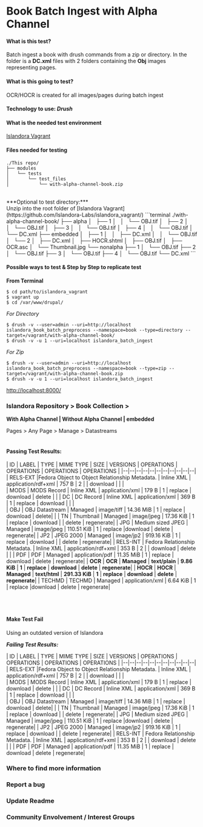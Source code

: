 # Book Batch Ingest with Alpha Channel

#### What is this test?<br/>
Batch ingest a book with drush commands from a zip or directory. In the folder is a **DC.xml** files with 2 folders containing the **Obj** images representing pages.<br/>

#### What is this going to test?<br/>
OCR/HOCR is created for all images/pages during batch ingest<br/>

#### Technology to use: *Drush*<br/>

#### What is the needed test environment<br/>
[Islandora Vagrant](https://github.com/Islandora-Labs/islandora_vagrant/)<br/>

#### Files needed for testing<br/>
```terminal
./This repo/
├── modules
│   └── tests
│       └── test_files
│           └── with-alpha-channel-book.zip
```
<br/>
***Optional to test directory:***<br/>
 Unzip into the root folder of [Islandora Vagrant](https://github.com/Islandora-Labs/islandora_vagrant/)
```terminal
./with-alpha-channel-book/
├── alpha
│   ├── 1
│   │   └── OBJ.tif
│   ├── 2
│   │   └── OBJ.tif
│   ├── 3
│   │   └── OBJ.tif
│   ├── 4
│   │   └── OBJ.tif
│   └── DC.xml
├── embedded
│   ├── 1
│   │   ├── DC.xml
│   │   └── OBJ.tif
│   └── 2
│       ├── DC.xml
│       ├── HOCR.shtml
│       ├── OBJ.tif
│       ├── OCR.asc
│       └── Thumbnail.jpg
└── nonalpha
    ├── 1
    │   └── OBJ.tif
    ├── 2
    │   └── OBJ.tif
    ├── 3
    │   └── OBJ.tif
    ├── 4
    │   └── OBJ.tif
    └── DC.xml
```
<br/>

#### Possible ways to test & Step by Step to replicate test<br/>
**From Terminal**
```terminal
$ cd path/to/islandora_vagrant
$ vagrant up
$ cd /var/www/drupal/
```
*For Directory*
```terminal
$ drush -v --user=admin --uri=http://localhost islandora_book_batch_preprocess --namespace=book --type=directory --target=/vagrant/with-alpha-channel-book/
$ drush -v -u 1 --uri=localhost islandora_batch_ingest
```
*For Zip*
```terminal
$ drush -v --user=admin --uri=http://localhost islandora_book_batch_preprocess --namespace=book --type=zip --target=/vagrant/with-alpha-channel-book.zip
$ drush -v -u 1 --uri=localhost islandora_batch_ingest
```

[http://localhost:8000/](http://localhost:8000/)<br/>

### Islandora Repository > Book Collection > <br/>

**With Alpha Channel | Without Alpha Channel | embedded**

Pages > Any Page > Manage > Datastreams<br/><br/>


#### Passing Test Results:

| ID	| LABEL	| TYPE	| MIME TYPE	| SIZE	| VERSIONS	| OPERATIONS | OPERATIONS | OPERATIONS | OPERATIONS |
|--|--|--|--|--|--|--|--|--|--|--|
| RELS-EXT	|Fedora Object to Object Relationship Metadata.	| Inline XML |	application/rdf+xml	| 757 B	| 2		|   | download |	|  |		
| MODS	| MODS Record	| Inline XML	| application/xml	| 179 B	| 1	| replace	| download		| delete |	|
| DC	| DC Record	| Inline XML	| application/xml	| 369 B	| 1	| replace	| download |	|  |		
| OBJ	| OBJ Datastream	| Managed	| image/tiff	| 14.36 MiB	| 1	| replace	| download		| delete| 	|
| TN	| Thumbnail	| Managed	| image/jpeg	| 17.36 KiB	| 1	| replace	| download	| |	delete	| regenerate|
| JPG	| Medium sized JPEG	| Managed	| image/jpeg	| 110.51 KiB	| 1	| replace	|download		| delete	| regenerate|
| JP2	| JPEG 2000	| Managed	| image/jp2	| 919.16 KiB	| 1	| replace	| download	| 	| delete	| regenerate| 
| RELS-INT	| Fedora Relationship Metadata.	| Inline XML	| application/rdf+xml	| 353 B	| 2		|  | download	| delete |  |
| PDF	| PDF	| Managed	| application/pdf	| 11.35 MiB	| 1	| replace	| download	| delete	| regenerate|
| **OCR**	| **OCR**	| **Managed**	| **text/plain**	| **9.86 KiB**	| **1**	| **replace**	| **download**	| **delete**	| **regenerate**| 
| **HOCR**	| **HOCR**	| **Managed**	| **text/html**	| **291.33 KiB**	| **1**	| **replace**	| **download**	|	**delete**	| **regenerate**|
| TECHMD	| TECHMD	| Managed	| application/xml	| 6.64 KiB	| 1	| replace	|download	|	delete	| regenerate|


<br/><br/>

#### Make Test Fail<br/>

Using an outdated version of Islandora<br/>

***Failing Test Results:***

| ID	| LABEL	| TYPE	| MIME TYPE	| SIZE	| VERSIONS	| OPERATIONS | OPERATIONS | OPERATIONS | OPERATIONS |
|--|--|--|--|--|--|--|--|--|--|--|
| RELS-EXT	|Fedora Object to Object Relationship Metadata.	| Inline XML |	application/rdf+xml	| 757 B	| 2		|   | download |	|  |		
| MODS	| MODS Record	| Inline XML	| application/xml	| 179 B	| 1	| replace	| download		| delete |	|
| DC	| DC Record	| Inline XML	| application/xml	| 369 B	| 1	| replace	| download |	|  |		
| OBJ	| OBJ Datastream	| Managed	| image/tiff	| 14.36 MiB	| 1	| replace	| download		| delete| 	|
| TN	| Thumbnail	| Managed	| image/jpeg	| 17.36 KiB	| 1	| replace	| download	| |	delete	| regenerate|
| JPG	| Medium sized JPEG	| Managed	| image/jpeg	| 110.51 KiB	| 1	| replace	|download		| delete	| regenerate|
| JP2	| JPEG 2000	| Managed	| image/jp2	| 919.16 KiB	| 1	| replace	| download	| 	| delete	| regenerate| 
| RELS-INT	| Fedora Relationship Metadata.	| Inline XML	| application/rdf+xml	| 353 B	| 2		|  | download	| delete |  |
| PDF	| PDF	| Managed	| application/pdf	| 11.35 MiB	| 1	| replace	| download	| delete	| regenerate|


### Where to find more information<br/>
### Report a bug<br/>
### Update Readme<br/>
### Community Envolvement / Interest Groups